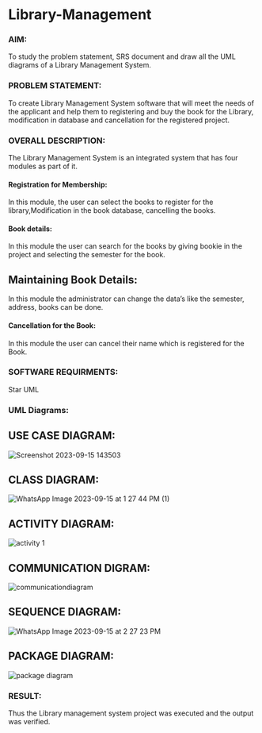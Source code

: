 # Library-Management

### AIM:

To study the problem statement, SRS document and draw all the UML diagrams of a Library Management System.

### PROBLEM STATEMENT:

To create Library Management System software that will meet the needs of the applicant
and help them to registering and buy the book for the Library, modification in database and
cancellation for the registered project.

### OVERALL DESCRIPTION:

The Library Management System is an integrated system that has four modules as part of
it. 

#### Registration for Membership:

In this module, the user can select the books to register for the library,Modification in the book
database, cancelling the books.

#### Book details:

In this module the user can search for the books by giving bookie in the project and selecting
the semester for the book.

## Maintaining Book Details:

In this module the administrator can change the data’s like the semester, address, books can be
done.

#### Cancellation for the Book:

In this module the user can cancel their name which is registered for the Book.

### SOFTWARE REQUIRMENTS:

Star UML

### UML Diagrams:

## USE CASE DIAGRAM:

![Screenshot 2023-09-15 143503](https://github.com/22008686/Library-Management/assets/118916413/f6ceb51f-0b85-49d8-ad52-4d46c6ffec90)

## CLASS DIAGRAM:

![WhatsApp Image 2023-09-15 at 1 27 44 PM (1)](https://github.com/22008686/Library-Management/assets/118916413/7e5c0377-6909-43cc-b175-3c41b158ec02)

## ACTIVITY DIAGRAM:

![activity 1](https://github.com/22008686/Library-Management/assets/118916413/799aa11d-9a82-41e4-9cd9-eccc38ee9625)

## COMMUNICATION DIGRAM:

![communicationdiagram](https://github.com/22008686/Library-Management/assets/118916413/e3967753-01ce-4aeb-92eb-7f747adf2c92)


## SEQUENCE DIAGRAM:

![WhatsApp Image 2023-09-15 at 2 27 23 PM](https://github.com/22008686/Library-Management/assets/118916413/5f36980a-18ed-45fe-8b04-049af9977dd1)

## PACKAGE DIAGRAM:

![package diagram](https://github.com/22008686/Library-Management/assets/118916413/c97b67db-7381-4439-99b8-db584769f303)

### RESULT:

Thus the Library management system project was executed and the output was verified.

